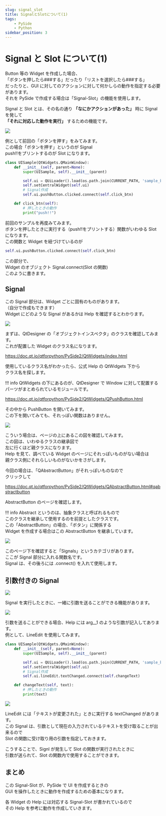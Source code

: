 ```yaml
---
slug: signal_slot
title: SignalとSlotについて(1)
tags:
    - PySide
    - Python
sidebar_position: 3
---
```


# Signal と Slot について(1)

Button 等の Widget を作成した場合、  
「ボタンを押したら###する」だったり「リストを選択したら###する」  
だったりと、GUI に対してのアクションに対して何かしらの動作を指定する必要があります。  
それを PySide で作成する場合は「Signal-Slot」の機能を使用します。

Signal と Slot とは、その名の通り **「なにかアクションがあった」** 時に Signal を発して  
**「それに対応した動作を実行」** するための機能です。

![](https://gyazo.com/81cfadb19f08e3b4237bf525b50275a6.gif)

例として前回の「ボタンを押す」をみてみます。  
この場合「ボタンを押す」というのが Signal  
push!!をプリントするのが Slot になります。

```python
class UISample(QtWidgets.QMainWindow):
    def __init__(self, parent=None):
        super(UISample, self).__init__(parent)

        self.ui = QUiLoader().load(os.path.join(CURRENT_PATH, 'sample_btn_ui.ui'))
        self.setCentralWidget(self.ui)
        # Signal作成
        self.ui.pushButton.clicked.connect(self.click_btn)

    def click_btn(self):
        # 押したときの動作
        print("push!!")
```

前回のサンプルを再度みてみます。  
ボタンを押したときに実行する（push!!をプリントする）関数がいわゆる Slot になります。  
この関数と Widget を紐づけているのが

```python
self.ui.pushButton.clicked.connect(self.click_btn)
```

この部分で、  
Widget のオブジェクト Signal.connect(Slot の関数)  
このように書きます。

## Signal

この Signal 部分は、Widget ごとに固有のものがあります。  
（自分で作成もできます）  
Widget にどのような Signal があるかは Help を確認するとわかります。

![](https://gyazo.com/d461329897a67cd0bd34fedc024f8b06.png)

まずは、QtDesigner の「オブジェクトインスペクタ」のクラスを確認してみます。  
これが配置した Widget のクラス名になります。

https://doc.qt.io/qtforpython/PySide2/QtWidgets/index.html

使用しているクラス名がわかったら、公式 Help の QtWidgets 下から  
クラス名を探します。

!!! info
QtWidgets の下にあるのが、QtDesigner で Window に対して配置する  
 パーツがまとめられているモジュールです。

https://doc.qt.io/qtforpython/PySide2/QtWidgets/QPushButton.html

その中から PushButton を開いてみます。  
この下を開いてみても、それっぽい関数はありません。

![](https://gyazo.com/d23f18972755a2d1acc95ee9a8d7f435.png)

こういう場合は、ページの上にあるこの図を確認してみます。  
この図は、いわゆるクラスの継承図で  
左に行くほど親クラスになります。  
Help を見て、調べている Widget のページにそれっぽいものがない場合は  
親クラス側にそれらしいものがないかをさがします。

今回の場合は、「QAbstractButton」がそれっぽいものなので  
クリックして

https://doc.qt.io/qtforpython/PySide2/QtWidgets/QAbstractButton.html#qabstractbutton

AbstractButton のページを確認します。

!!! info
Abstract というのは、抽象クラスと呼ばれるもので  
 このクラスを継承して使用するのを前提としたクラスです。  
 この「AbstractButton」の場合、「ボタン」に関係する  
 Widget を作成する場合はこの AbstractButton を継承しています。

![](https://gyazo.com/3f376e7af0db7bd8bdf036d20e12fc34.png)

このページ下を確認すると「Signals」というカテゴリがあります。  
ここが Signal 部分に入れる関数名です。  
Signal は、その後ろには .connect() を入れて使用します。

## 引数付きの Signal

![](https://gyazo.com/6296441ef24bca7fdeea06576808ae6b.png)

Signal を実行したときに、一緒に引数を送ることができる機能があります。

![](https://gyazo.com/5052ac9c7136206c09b4bcd36f7bf60e.png)

引数を送ることができる場合、Help には arg\_\_1 のような引数が記入してあります。  
例として、LineEdit を使用してみます。

```python
class UISample(QtWidgets.QMainWindow):
    def __init__(self, parent=None):
        super(UISample, self).__init__(parent)

        self.ui = QUiLoader().load(os.path.join(CURRENT_PATH, 'sample_btn_ui.ui'))
        self.setCentralWidget(self.ui)
        # Signal作成
        self.ui.lineEdit.textChanged.connect(self.changeText)

    def changeText(self, text):
        # 押したときの動作
        print(text)
```

![](https://gyazo.com/8a4e8b99afaa63e6c4262c366265ba35.gif)

LineEdit には「テキストが変更された」ときに実行する textChanged があります。  
この Signal は、引数として現在の入力されているテキストを受け取ることが出来るので  
Slot の関数に受け取り用の引数を指定しておきます。

こうすることで、Signl が発生して Slot の関数が実行されたときに  
引数が送られて、Slot の関数内で使用することができます。

## まとめ

この Signal-Slot が、PySide で UI を作成するときの  
GUI を操作したときに動作を作成するための基本になります。

各 Widget の Help には対応する Signal-Slot が書かれているので  
その Help を参考に動作を作成していきます。
